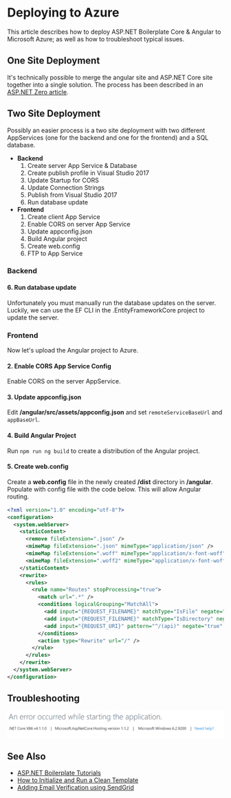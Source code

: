 # Deploying to Azure
This article describes how to deploy ASP\.NET Boilerplate Core & Angular to Microsoft Azure; as well as how to troubleshoot typical issues.

## One Site Deployment
It's technically possible to merge the angular site and ASP\.NET Core site together into a single solution. The process has been described in an [ASP\.NET Zero article](https://www.aspnetzero.com/Documents/Merge-Angular-Client-Server).

## Two Site Deployment
Possibly an easier process is a two site deployment with two different AppServices (one for the backend and one for the frontend) and a SQL database.

* __Backend__
  1. Create server App Service & Database
  2. Create publish profile in Visual Studio 2017
  3. Update Startup for CORS
  4. Update Connection Strings
  5. Publish from Visual Studio 2017
  6. Run database update
* __Frontend__
  1. Create client App Service
  2. Enable CORS on server App Service
  3. Update appconfig.json
  4. Build Angular project
  5. Create web.config
  6. FTP to App Service

### Backend

#### 6. Run database update
Unfortunately you must manually run the database updates on the server. Luckily, we can use the EF CLI in the .EntityFrameworkCore project to update the server.

### Frontend
Now let's upload the Angular project to Azure.

#### 2. Enable CORS App Service Config
Enable CORS on the server AppService.

#### 3. Update appconfig.json
Edit __/angular/src/assets/appconfig.json__ and set ```remoteServiceBaseUrl``` and ```appBaseUrl```.

#### 4. Build Angular Project
Run ```npm run ng build``` to create a distribution of the Angular project.

#### 5. Create web.config
Create a __web.config__ file in the newly created __/dist__ directory in __/angular__. Populate with config file with the code below. This will allow Angular routing.

```xml
<?xml version="1.0" encoding="utf-8"?>
<configuration>
  <system.webServer>
    <staticContent>
      <remove fileExtension=".json" />
      <mimeMap fileExtension=".json" mimeType="application/json" />
      <mimeMap fileExtension=".woff" mimeType="application/x-font-woff" />
      <mimeMap fileExtension=".woff2" mimeType="application/x-font-woff" />
    </staticContent>
    <rewrite>
      <rules>
        <rule name="Routes" stopProcessing="true">
          <match url=".*" />
          <conditions logicalGrouping="MatchAll">
            <add input="{REQUEST_FILENAME}" matchType="IsFile" negate="true" />
            <add input="{REQUEST_FILENAME}" matchType="IsDirectory" negate="true" />
            <add input="{REQUEST_URI}" pattern="^/(api)" negate="true" />
          </conditions>
          <action type="Rewrite" url="/" />
        </rule>
      </rules>
    </rewrite>  
  </system.webServer>
</configuration>
```

## Troubleshooting

![A useless error message](img/uselesserror.png "A useless error message")

## See Also
* [ASP\.NET Boilerplate Tutorials](README.md)
* [How to Initialize and Run a Clean Template](cleantemplate.md)
* [Adding Email Verification using SendGrid](emailverification.md)